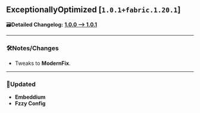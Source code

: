 ## ExceptionallyOptimized [`1.0.1+fabric.1.20.1`]

🗃️**Detailed Changelog:** [**1.0.0 --> 1.0.1**](https://github.com/UltimatChamp/ExceptionallyOptimized/commits/)

<hr>

### 🛠️Notes/Changes

- Tweaks to **ModernFix**.

<hr>

### 🔄️Updated

- <b>Embeddium
- Fzzy Config</b>
